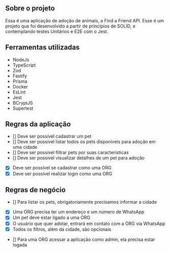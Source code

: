 ## Sobre o projeto 

Essa é uma aplicação de adoção de animais, a Find a Friend API.
Esse é um projeto que foi desenvolvido a partir de princípios de SOLID, e contemplando testes Unitários e E2E com o Jest. 

## Ferramentas utilizadas

- NodeJs
- TypeScript
- Zod
- Fastify
- Prisma
- Docker
- EsLint
- Jest 
- BCryptJS
- Supertest

## Regras da aplicação

- [] Deve ser possível cadastrar um pet
- [] Deve ser possível listar todos os pets disponíveis para adoção em uma cidade
- [] Deve ser possível filtrar pets por suas características
- [] Deve ser possível visualizar detalhes de um pet para adoção
- [x] Deve ser possível se cadastrar como uma ORG
- [x] Deve ser possível realizar login como uma ORG

## Regras de negócio

- [] Para listar os pets, obrigatoriamente precisamos informar a cidade
- [x] Uma ORG precisa ter um endereço e um número de WhatsApp
- [x] Um pet deve estar ligado a uma ORG
- [x] O usuário que quer adotar, entrará em contato com a ORG via WhatsApp
- [x] Todos os filtros, além da cidade, são opcionais
- [] Para uma ORG acessar a aplicação como admin, ela precisa estar logada

